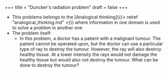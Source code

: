 +++
title = "Duncker's radiation problem"
draft = false
+++

-   This problems belongs to the [Analogical thinking]({{< relref "analogical_thinking.md" >}}) where information in one domain is used to solve a problem in another one
-   The problem itself:
    -   In this problem, a doctor has a patient with a malignant tumour. The patient cannot be operated upon, but the doctor can use a particular type of ray to destroy the tumour. However, the ray will also destroy healthy tissue. At a lower intensity the rays would not damage the healthy tissue but would also not destroy the tumour. What can be done to destroy the tumour?
